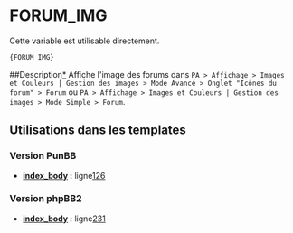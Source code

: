 # FORUM_IMG


Cette variable est utilisable directement.

```html
{FORUM_IMG}
```

##Description[*](https://fa-tvars.appspot.com/var/FORUM_IMG)
Affiche l'image des forums dans `PA > Affichage > Images et Couleurs | Gestion des images > Mode Avancé > Onglet "Icônes du forum" > Forum` ou `PA > Affichage > Images et Couleurs | Gestion des images > Mode Simple > Forum`.

## Utilisations dans les templates

### Version PunBB
* __[index_body](../tpl/var/punbb/index_body.md#readme) :__ ligne[126](../tpl/src/punbb/index_body.tpl#L126)

### Version phpBB2
* __[index_body](../tpl/var/subsilver/index_body.md#readme) :__ ligne[231](../tpl/src/subsilver/index_body.tpl#L231)